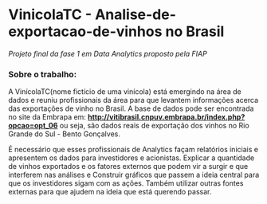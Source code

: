 # VinicolaTC - Analise-de-exportacao-de-vinhos no Brasil
*Projeto final da fase 1 em Data Analytics proposto pela FIAP*

### Sobre o trabalho:

A VinícolaTC(nome fictício de uma vinícola) está emergindo na área de dados e reuniu profissionais da área para que levantem informações acerca das exportações de vinho no Brasil.
A base de dados pode ser encontrada no site da Embrapa em: **http://vitibrasil.cnpuv.embrapa.br/index.php?opcao=opt_06** ou seja, são dados reais de exportação dos vinhos no Rio Grande do Sul - Bento Gonçalves. 

É necessário que esses profissionais de Analytics façam relatórios iniciais e apresentem os dados para investidores e acionistas. Explicar a quantidade de vinhos exportados e os fatores externos que podem vir a surgir e que interferem nas análises e Construir gráficos que passem a ideia central para que os investidores sigam com as ações. Também utilizar outras fontes externas para que ajudem na ideia que está querendo passar.



